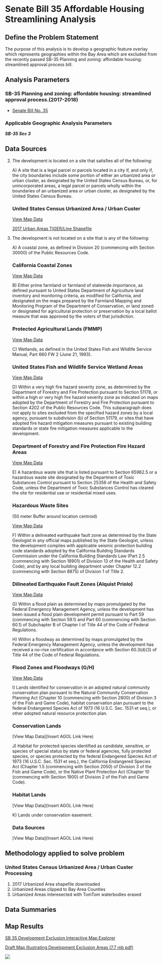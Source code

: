 # Senate Bill 35 Affordable Housing Streamlining Analysis

## Define the Problem Statement

The purpose of this analysis is to develop a geographic feature overlay which represents geographies within the Bay Area which are excluded from the recently passed SB-35 Planning and zoning: affordable housing: streamlined approval process bill.  

## Analysis Parameters

### SB-35 Planning and zoning: affordable housing: streamlined approval process.(2017-2018)
- [Senate Bill No. 35](https://leginfo.legislature.ca.gov/faces/billNavClient.xhtml?bill_id=201720180SB35)

### Applicable Geographic Analysis Parameters

***SB-35 Sec 3***

## Data Sources

2. The development is located on a site that satisfies all of the following:

   A) A site that is a legal parcel or parcels located in a city if, and only if, the city boundaries include some portion of either an urbanized area or urban cluster, as designated by the United States Census Bureau, or, for unincorporated areas, a legal parcel or parcels wholly within the boundaries of an urbanized area or urban cluster, as designated by the United States Census Bureau.
   
   ### United States Census Urbanized Area / Urban Custer

   [View Map Data](http://mtc.maps.arcgis.com/home/item.html?id=7ed44bd8d6964a21a88205b50fa7c9e7)

   [2017 Urban Areas TIGER/Line Shapefile](https://www.census.gov/geo/maps-data/data/tiger-line.html)


6. The development is not located on a site that is any of the following:

   A) A coastal zone, as defined in Division 20 (commencing with Section 30000) of the Public Resources Code.
   
   ### California Coastal Zones
   
   [View Map Data](http://mtc.maps.arcgis.com/home/item.html?id=ff8001e7d2aa4dcbb56e0594fb6d7c9d)

   B) Either prime farmland or farmland of statewide importance, as defined pursuant to United States Department of Agriculture land inventory and monitoring criteria, as modified for California, and designated on the maps prepared by the Farmland Mapping and Monitoring Program of the Department of Conservation, or land zoned or designated for agricultural protection or preservation by a local ballot measure that was approved by the voters of that jurisdiction.
   
   ### Protected Agricultural Lands (FMMP)
   
   [View Map Data](http://mtc.maps.arcgis.com/home/item.html?id=a1acb0ac981e4a70948ced1409d06120)

   C) Wetlands, as defined in the United States Fish and Wildlife Service Manual, Part 660 FW 2 (June 21, 1993).
   
   ### United States Fish and Wildlife Service Wetland Areas
   
   [View Map Data](http://mtc.maps.arcgis.com/home/item.html?id=a9d61d4a89a04d949e0748e8e532e5cf)

   D) Within a very high fire hazard severity zone, as determined by the Department of Forestry and Fire Protection pursuant to Section 51178, or within a high or very high fire hazard severity zone as indicated on maps adopted by the Department of Forestry and Fire Protection pursuant to Section 4202 of the Public Resources Code. This subparagraph does not apply to sites excluded from the specified hazard zones by a local agency, pursuant to subdivision (b) of Section 51179, or sites that have adopted fire hazard mitigation measures pursuant to existing building standards or state fire mitigation measures applicable to the development.
   
   ### Department of Forestry and Fire Protection Fire Hazard Areas
   
   [View Map Data](http://mtc.maps.arcgis.com/home/item.html?id=924f1ea2170f47feb54ad3a88da35414)

   E) A hazardous waste site that is listed pursuant to Section 65962.5 or a hazardous waste site designated by the Department of Toxic Substances Control pursuant to Section 25356 of the Health and Safety Code, unless the Department of Toxic Substances Control has cleared the site for residential use or residential mixed uses.
   
   ### Hazardous Waste Sites 
   (50 meter Buffer around location centroid)
   
   [View Map Data](http://mtc.maps.arcgis.com/home/item.html?id=e949a47152b64c0f823bb39a1502e07a)

   F) Within a delineated earthquake fault zone as determined by the State Geologist in any official maps published by the State Geologist, unless the development complies with applicable seismic protection building code standards adopted by the California Building Standards Commission under the California Building Standards Law (Part 2.5 (commencing with Section 18901) of Division 13 of the Health and Safety Code), and by any local building department under Chapter 12.2 (commencing with Section 8875) of Division 1 of Title 2.
   
   ### Dilineated Earthquake Fault Zones (Alquist Priolo)
   
   [View Map Data](http://mtc.maps.arcgis.com/home/item.html?id=d5b110c4582f45f697bbe0b90b92c801)

   G) Within a flood plain as determined by maps promulgated by the Federal Emergency Management Agency, unless the development has been issued a flood plain development permit pursuant to Part 59 (commencing with Section 59.1) and Part 60 (commencing with Section 60.1) of Subchapter B of Chapter I of Title 44 of the Code of Federal Regulations.

   H) Within a floodway as determined by maps promulgated by the Federal Emergency Management Agency, unless the development has received a no-rise certification in accordance with Section 60.3(d)(3) of Title 44 of the Code of Federal Regulations.
   
   ### Flood Zones and Floodways (G/H)
   
   [View Map Data](http://mtc.maps.arcgis.com/home/item.html?id=01c95836d68e4867a09217f0bcad9c9c)

   I) Lands identified for conservation in an adopted natural community conservation plan pursuant to the Natural Community Conservation Planning Act (Chapter 10 (commencing with Section 2800) of Division 3 of the Fish and Game Code), habitat conservation plan pursuant to the federal Endangered Species Act of 1973 (16 U.S.C. Sec. 1531 et seq.), or other adopted natural resource protection plan.
   
   ### Conservation Lands
   
   [View Map Data](Insert AGOL Link Here)

   J) Habitat for protected species identified as candidate, sensitive, or species of special status by state or federal agencies, fully protected species, or species protected by the federal Endangered Species Act of 1973 (16 U.S.C. Sec. 1531 et seq.), the California Endangered Species Act (Chapter 1.5 (commencing with Section 2050) of Division 3 of the Fish and Game Code), or the Native Plant Protection Act (Chapter 10 (commencing with Section 1900) of Division 2 of the Fish and Game Code).


   ### Habitat Lands
   
   [View Map Data](Insert AGOL Link Here)
   
   K) Lands under conservation easement.
   
   ### Data Sources
   
   [View Map Data](Insert AGOL Link Here)

## Methodology applied to solve problem

### United States Census Urbanized Area / Urban Custer Processing 

1. 2017 Urbanized Area shapefile downloaded
2. Urbanized Areas clipped to Bay Area Counties 
3. Urbanized Areas interesected with TomTom waterbodies erased  

## Data Summaries

## Map Results

[SB 35 Development Exclusion Interactive Map Explorer](http://mtc.maps.arcgis.com/home/item.html?id=8198cf51d0c5459484b95cea6d04e86d)

[Draft Map Illustrating Development Exclusion Areas (7.7 mb pdf)](https://mtcdrive.box.com/s/awhypc55gmhxvnp5z7i8ez8vx99b1t77)

![](https://mtcdrive.box.com/shared/static/dem8vwzzo655mfkq74146log5k1o5nhw.png)
